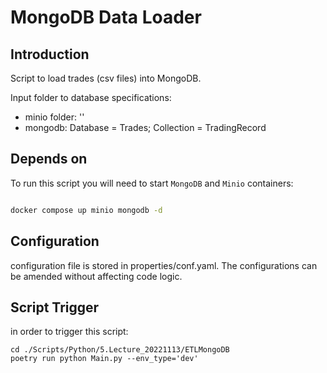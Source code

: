 # MongoDB Data Loader

## Introduction

Script to load trades (csv files) into MongoDB.

Input folder to database specifications:

- minio folder: ''
- mongodb: Database = Trades; Collection = TradingRecord

## Depends on

To run this script you will need to start `MongoDB` and `Minio` containers:

```bash

docker compose up minio mongodb -d

```

## Configuration

configuration file is stored in properties/conf.yaml. The configurations can be amended without affecting code logic.

## Script Trigger

in order to trigger this script:

```
cd ./Scripts/Python/5.Lecture_20221113/ETLMongoDB
poetry run python Main.py --env_type='dev'

```